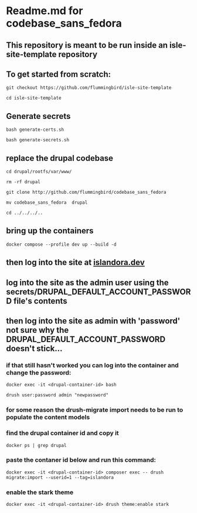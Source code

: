 # Readme.md for codebase_sans_fedora

## This repository is meant to be run inside an isle-site-template repository
 
## To get started from scratch:

`git checkout https://github.com/flummingbird/isle-site-template`

`cd isle-site-template`

## Generate secrets

`bash generate-certs.sh`


`bash generate-secrets.sh`


## replace the drupal codebase

`cd drupal/rootfs/var/www/`

`rm -rf drupal`

`git clone http://github.com/flummingbird/codebase_sans_fedora`

`mv codebase_sans_fedora  drupal`

`cd ../../../..`

## bring up the containers

`docker compose --profile dev up --build -d`

## then log into the site at [islandora.dev](https://islandora.dev)

## log into the site as the admin user using the secrets/DRUPAL_DEFAULT_ACCOUNT_PASSWORD file's contents

## then log into the site as admin with 'password' not sure why the DRUPAL_DEFAULT_ACCOUNT_PASSWORD doesn't stick...

### if that still hasn't worked you can log into the container and change the password:

`docker exec -it <drupal-container-id> bash`


`drush user:password admin "newpassword"`


### for some reason the drush-migrate import needs to be run to populate the content models

### find the drupal container id and copy it

`docker ps | grep drupal`

### paste the contaner id below and run this command:

`docker exec -it <drupal-container-id> composer exec -- drush migrate:import --userid=1 --tag=islandora`

### enable the stark theme 

`docker exec -it <drupal-container-id> drush theme:enable stark`

